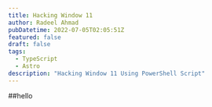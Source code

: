```yaml
---
title: Hacking Window 11
author: Radeel Ahmad
pubDatetime: 2022-07-05T02:05:51Z
featured: false
draft: false
tags:
  - TypeScript
  - Astro
description: "Hacking Window 11 Using PowerShell Script"
---
```


##hello
